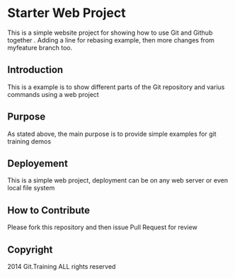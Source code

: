# Starter Web Project

This is a simple website project for showing how to use  Git and Github together . Adding a line for rebasing example,
then more changes from myfeature branch too.

## Introduction

This is a example is to show different parts of the Git repository and  varius commands using a web project 

## Purpose

As stated above, the main purpose is to provide simple examples for git training demos

## Deployement 

This is a simple web project, deployment can be on any web server or even local file system

## How to Contribute

Please fork this repository and then issue Pull Request for review

## Copyright
  2014 Git.Training ALL rights reserved 



